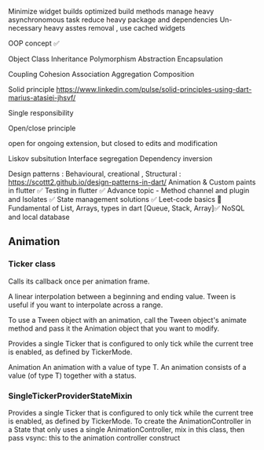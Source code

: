 Minimize widget builds
optimized build methods
manage heavy asynchronomous task
reduce heavy package and dependencies
Un-necessary heavy asstes removal , use cached widgets


OOP concept ✅

Object
Class
Inheritance
Polymorphism
Abstraction
Encapsulation

Coupling
Cohesion
Association
Aggregation
Composition


Solid principle https://www.linkedin.com/pulse/solid-principles-using-dart-marius-atasiei-jhsvf/


Single responsibility

Open/close principle

open for ongoing extension, but closed to edits and modification

Liskov subsitution
Interface segregation
Dependency inversion

Design patterns : Behavioural, creational , Structural : https://scottt2.github.io/design-patterns-in-dart/
Animation & Custom paints in flutter ✅
Testing in flutter ✅
Advance topic - Method channel and plugin and Isolates ✅
State management solutions ✅
Leet-code basics 🚧
Fundamental of List, Arrays, types  in dart [Queue, Stack, Array]✅
NoSQL and local database

## Animation
### Ticker class
Calls its callback once per animation frame.


A linear interpolation between a beginning and ending value.
Tween is useful if you want to interpolate across a range.

To use a Tween object with an animation, call the Tween object's animate method and pass it the Animation object that you want to modify.



Provides a single Ticker that is configured to only tick while the current tree is enabled, as defined by TickerMode.

Animation An animation with a value of type T. An animation consists of a value (of type T) together with a status.


### SingleTickerProviderStateMixin

Provides a single Ticker that is configured to only tick while the current tree is enabled, as defined by TickerMode.
To create the AnimationController in a State that only uses a single AnimationController, mix in this class, then pass vsync: this to the animation controller construct

